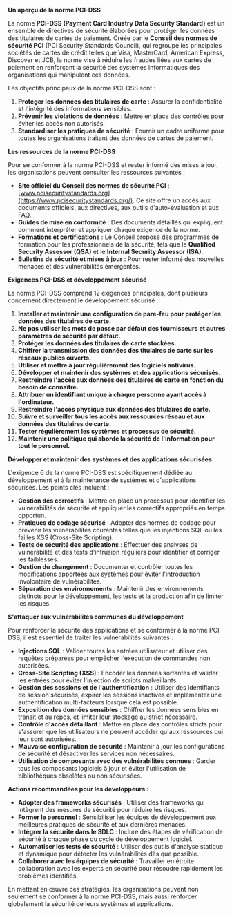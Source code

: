 **Un aperçu de la norme PCI-DSS**

La norme **PCI-DSS (Payment Card Industry Data Security Standard)** est un ensemble de directives de sécurité élaborées pour protéger les données des titulaires de cartes de paiement. Créée par le **Conseil des normes de sécurité PCI** (PCI Security Standards Council), qui regroupe les principales sociétés de cartes de crédit telles que Visa, MasterCard, American Express, Discover et JCB, la norme vise à réduire les fraudes liées aux cartes de paiement en renforçant la sécurité des systèmes informatiques des organisations qui manipulent ces données.

Les objectifs principaux de la norme PCI-DSS sont :

1. **Protéger les données des titulaires de carte** : Assurer la confidentialité et l'intégrité des informations sensibles.
2. **Prévenir les violations de données** : Mettre en place des contrôles pour éviter les accès non autorisés.
3. **Standardiser les pratiques de sécurité** : Fournir un cadre uniforme pour toutes les organisations traitant des données de cartes de paiement.

**Les ressources de la norme PCI-DSS**

Pour se conformer à la norme PCI-DSS et rester informé des mises à jour, les organisations peuvent consulter les ressources suivantes :

- **Site officiel du Conseil des normes de sécurité PCI** : [www.pcisecuritystandards.org](https://www.pcisecuritystandards.org/). Ce site offre un accès aux documents officiels, aux directives, aux outils d'auto-évaluation et aux FAQ.
- **Guides de mise en conformité** : Des documents détaillés qui expliquent comment interpréter et appliquer chaque exigence de la norme.
- **Formations et certifications** : Le Conseil propose des programmes de formation pour les professionnels de la sécurité, tels que le **Qualified Security Assessor (QSA)** et le **Internal Security Assessor (ISA)**.
- **Bulletins de sécurité et mises à jour** : Pour rester informé des nouvelles menaces et des vulnérabilités émergentes.

**Exigences PCI-DSS et développement sécurisé**

La norme PCI-DSS comprend 12 exigences principales, dont plusieurs concernent directement le développement sécurisé :

1. **Installer et maintenir une configuration de pare-feu pour protéger les données des titulaires de carte.**
2. **Ne pas utiliser les mots de passe par défaut des fournisseurs et autres paramètres de sécurité par défaut.**
3. **Protéger les données des titulaires de carte stockées.**
4. **Chiffrer la transmission des données des titulaires de carte sur les réseaux publics ouverts.**
5. **Utiliser et mettre à jour régulièrement des logiciels antivirus.**
6. **Développer et maintenir des systèmes et des applications sécurisés.**
7. **Restreindre l'accès aux données des titulaires de carte en fonction du besoin de connaître.**
8. **Attribuer un identifiant unique à chaque personne ayant accès à l'ordinateur.**
9. **Restreindre l'accès physique aux données des titulaires de carte.**
10. **Suivre et surveiller tous les accès aux ressources réseau et aux données des titulaires de carte.**
11. **Tester régulièrement les systèmes et processus de sécurité.**
12. **Maintenir une politique qui aborde la sécurité de l'information pour tout le personnel.**

**Développer et maintenir des systèmes et des applications sécurisées**

L'exigence 6 de la norme PCI-DSS est spécifiquement dédiée au développement et à la maintenance de systèmes et d'applications sécurisés. Les points clés incluent :

- **Gestion des correctifs** : Mettre en place un processus pour identifier les vulnérabilités de sécurité et appliquer les correctifs appropriés en temps opportun.
- **Pratiques de codage sécurisé** : Adopter des normes de codage pour prévenir les vulnérabilités courantes telles que les injections SQL ou les failles XSS (Cross-Site Scripting).
- **Tests de sécurité des applications** : Effectuer des analyses de vulnérabilité et des tests d'intrusion réguliers pour identifier et corriger les faiblesses.
- **Gestion du changement** : Documenter et contrôler toutes les modifications apportées aux systèmes pour éviter l'introduction involontaire de vulnérabilités.
- **Séparation des environnements** : Maintenir des environnements distincts pour le développement, les tests et la production afin de limiter les risques.

**S'attaquer aux vulnérabilités communes du développement**

Pour renforcer la sécurité des applications et se conformer à la norme PCI-DSS, il est essentiel de traiter les vulnérabilités suivantes :

- **Injections SQL** : Valider toutes les entrées utilisateur et utiliser des requêtes préparées pour empêcher l'exécution de commandes non autorisées.
- **Cross-Site Scripting (XSS)** : Encoder les données sortantes et valider les entrées pour éviter l'injection de scripts malveillants.
- **Gestion des sessions et de l'authentification** : Utiliser des identifiants de session sécurisés, expirer les sessions inactives et implémenter une authentification multi-facteurs lorsque cela est possible.
- **Exposition des données sensibles** : Chiffrer les données sensibles en transit et au repos, et limiter leur stockage au strict nécessaire.
- **Contrôle d'accès défaillant** : Mettre en place des contrôles stricts pour s'assurer que les utilisateurs ne peuvent accéder qu'aux ressources qui leur sont autorisées.
- **Mauvaise configuration de sécurité** : Maintenir à jour les configurations de sécurité et désactiver les services non nécessaires.
- **Utilisation de composants avec des vulnérabilités connues** : Garder tous les composants logiciels à jour et éviter l'utilisation de bibliothèques obsolètes ou non sécurisées.

**Actions recommandées pour les développeurs :**

- **Adopter des frameworks sécurisés** : Utiliser des frameworks qui intègrent des mesures de sécurité pour réduire les risques.
- **Former le personnel** : Sensibiliser les équipes de développement aux meilleures pratiques de sécurité et aux dernières menaces.
- **Intégrer la sécurité dans le SDLC** : Inclure des étapes de vérification de sécurité à chaque phase du cycle de développement logiciel.
- **Automatiser les tests de sécurité** : Utiliser des outils d'analyse statique et dynamique pour détecter les vulnérabilités dès que possible.
- **Collaborer avec les équipes de sécurité** : Travailler en étroite collaboration avec les experts en sécurité pour résoudre rapidement les problèmes identifiés.

En mettant en œuvre ces stratégies, les organisations peuvent non seulement se conformer à la norme PCI-DSS, mais aussi renforcer globalement la sécurité de leurs systèmes et applications.